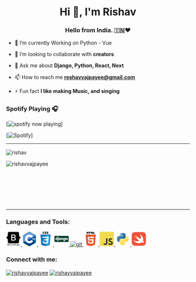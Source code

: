 <h1 align="center">Hi 👋, I'm Rishav</h1>
<h3 align="center">Hello from India. 🇮🇳❤️</h3>

- 🔭 I’m currently Working on Python - Vue

- 👯 I’m looking to collaborate with **creators**

- 💬 Ask me about **Django, Python, React, Next**

- 📫 How to reach me **reshavvajpayee@gmail.com**

- ⚡ Fun fact **I like making Music, and singing**

<h3 align="left">Spotify Playing 🎧</h3>

[<img src="https://novatorem-nu-lyart.vercel.app/api/spotify-playing" alt="spotify now playing" />]

[![Spotify](http://novatorem-rishavvajpayee.vercel.app/api/spotify-playing)]



----
<p><img align="center" src="https://github-readme-stats-itsflash10.vercel.app/api?username=rishavvajpayee&show_icons=true&locale=en&theme=radical" alt="rishav" /></p>

<p><img align="left" src="https://github-readme-stats.vercel.app/api/top-langs?username=rishavvajpayee&show_icons=true&locale=en&layout=compact&theme=radical" alt="rishavvajpayee" /></p>



</br>
</br>
</br>
</br>
</br>
</br>
</br>


---

<h3 align="left">Languages and Tools:</h3>
<p align="left"> <a href="https://getbootstrap.com" target="_blank"> <img src="https://raw.githubusercontent.com/devicons/devicon/master/icons/bootstrap/bootstrap-plain-wordmark.svg" alt="bootstrap" width="40" height="40"/> </a> <a href="https://www.w3schools.com/cpp/" target="_blank"> <img src="https://raw.githubusercontent.com/devicons/devicon/master/icons/cplusplus/cplusplus-original.svg" alt="cplusplus" width="40" height="40"/> </a> <a href="https://www.w3schools.com/css/" target="_blank"> <img src="https://raw.githubusercontent.com/devicons/devicon/master/icons/css3/css3-original-wordmark.svg" alt="css3" width="40" height="40"/> </a> <a href="https://www.djangoproject.com/" target="_blank"> <img src="https://raw.githubusercontent.com/devicons/devicon/master/icons/django/django-original.svg" alt="django" width="40" height="40"/> </a> <a href="https://git-scm.com/" target="_blank"> <img src="https://www.vectorlogo.zone/logos/git-scm/git-scm-icon.svg" alt="git" width="40" height="40"/> </a> <a href="https://www.w3.org/html/" target="_blank"> <img src="https://raw.githubusercontent.com/devicons/devicon/master/icons/html5/html5-original-wordmark.svg" alt="html5" width="40" height="40"/> </a> <a href="https://developer.mozilla.org/en-US/docs/Web/JavaScript" target="_blank"> <img src="https://raw.githubusercontent.com/devicons/devicon/master/icons/javascript/javascript-original.svg" alt="javascript" width="40" height="40"/> </a> <a href="https://www.python.org" target="_blank"> <img src="https://raw.githubusercontent.com/devicons/devicon/master/icons/python/python-original.svg" alt="python" width="40" height="40"/> </a> <a href="https://developer.apple.com/swift/" target="_blank"> <img src="https://raw.githubusercontent.com/devicons/devicon/master/icons/swift/swift-original.svg" alt="swift" width="40" height="40"/> </a> </p>



<h3 align="left">Connect with me:</h3>
<p align="left">
<a href="https://twitter.com/rishavvajpayee" target="blank"><img align="center" src="https://raw.githubusercontent.com/rahuldkjain/github-profile-readme-generator/master/src/images/icons/Social/twitter.svg" alt="rishavvajpayee" height="30" width="40" /></a>
<a href="https://instagram.com/rishavvajpayee" target="blank"><img align="center" src="https://raw.githubusercontent.com/rahuldkjain/github-profile-readme-generator/master/src/images/icons/Social/instagram.svg" alt="rishavvajpayee" height="30" width="40" /></a>
</p>
